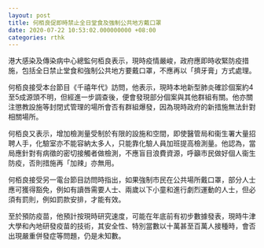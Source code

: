 ```yaml
---
layout: post
title: 何栢良促即時禁止全日堂食及強制公共地方戴口罩
date: 2020-07-22 10:53:02.000000000 +08:00
categories: rthk
---
```


港大感染及傳染病中心總監何栢良表示，現時疫情嚴峻，政府應即時收緊防疫措施，包括全日禁止堂食和強制公共地方要戴口罩，不應再以「擠牙膏」方式處理。

何栢良接受本台節目《千禧年代》訪問，他表示，現時本地新型肺炎確診個案約4至5成源頭不明，但經進一步調查後，便會發現部分個案與其他群組有關。他亦關注懲教設施等封閉式管理的場所會否有群組爆發，因為現時政府的新措施無法針對相關場所。

何栢良又表示，增加檢測量受制於有限的設施和空間，即使醫管局和衞生署大量招聘人手，化驗室亦不能容納太多人，只能靠化驗人員加班提高檢測量。他認為，當局應針對有病徵的密切接觸者做檢測，不應盲目浪費資源，呼籲市民做好個人衞生防疫，否則措施再「加辣」亦無用。

何栢良接受另一電台節目訪問時指出，如果強制市民在公共場所戴口罩，部分人士應可獲得豁免，例如有讀唇需要人士、兩歲以下小童和進行劇烈運動的人士，但必須有罰則，例如罰款安排，才能有效。

至於預防疫苗，他預計按現時研究速度，可能在年底前有初步數據發表，現時牛津大學和內地研發疫苗的技術，其安全性、特別當數以十萬甚至百萬人接種時，會否出現嚴重併發症等問題，仍是未知數。
